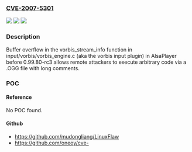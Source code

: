 ### [CVE-2007-5301](https://cve.mitre.org/cgi-bin/cvename.cgi?name=CVE-2007-5301)
![](https://img.shields.io/static/v1?label=Product&message=n%2Fa&color=blue)
![](https://img.shields.io/static/v1?label=Version&message=n%2Fa&color=blue)
![](https://img.shields.io/static/v1?label=Vulnerability&message=n%2Fa&color=brighgreen)

### Description

Buffer overflow in the vorbis_stream_info function in input/vorbis/vorbis_engine.c (aka the vorbis input plugin) in AlsaPlayer before 0.99.80-rc3 allows remote attackers to execute arbitrary code via a .OGG file with long comments.

### POC

#### Reference
No POC found.

#### Github
- https://github.com/mudongliang/LinuxFlaw
- https://github.com/oneoy/cve-

